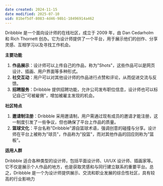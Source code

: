 ```yaml
---
date created: 2024-11-15
date modified: 2025-07-10
uid: 81bef5df-8083-4d46-98b1-18496914a462
---
```


Dribbble 是一个面向设计师的在线社区，成立于 2009 年，由 Dan Cedarholm 和 Rich Thornett 创办。它为设计师提供了一个平台，用于展示他们的创作、分享灵感、互相学习以及寻找工作机会。

**主要功能**

1. **作品展示**：设计师可以上传自己的作品，称为"Shots"，这些作品可以是网页设计、插画、用户界面等多种形式。
2. **社交互动**：用户可以对其他设计师的作品进行点赞和评论，从而促进交流与反馈。
3. **招聘服务**：Dribbble 提供招聘功能，允许公司发布职位信息，设计师也可以标记自己"可被雇佣"，增加被雇主发现的机会。

**社区特点**

1. **邀请制注册**：Dribbble 采用邀请制，用户需通过现有成员的邀请才能注册，这一制度引发了一些争议，但也确保了平台上作品的质量。
2. **篮球文化**：平台名称"Dribbble"源自篮球术语，强调创意的碰撞与分享。设计师在平台上被称为"球员"，作品称为"投篮"，而对其他作品的回应则称为"篮板"。

**适用人群**

Dribbble 适合各种类型的设计师，包括平面设计师、UI/UX 设计师、插画家等。它不仅是展示个人作品的地方，也是获取灵感和与同行建立联系的重要平台。总之，Dribbble 是一个为设计师提供展示、交流和职业发展的综合性社区，具有较高的行业影响力

